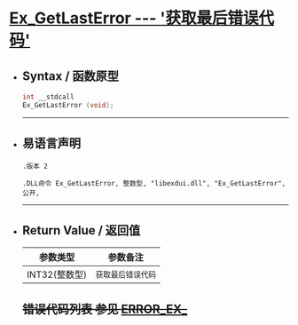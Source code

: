 # <a id="fun">[**Ex_GetLastError --- '获取最后错误代码'**](./index.md?#index2)</a> #


* ## <a id="1">Syntax / 函数原型</a>
    ```C++
    int __stdcall 
    Ex_GetLastError (void);
    ```
    ---
* ## <a id="2">易语言声明</a>

    ```Elang
    .版本 2

    .DLL命令 Ex_GetLastError, 整数型, "libexdui.dll", "Ex_GetLastError", 公开,
    ```
    ---
* ## <a id="4">Return Value / 返回值</a>
    参数类型 | 参数备注 
    --- | ---
    INT32(整数型) | `获取最后错误代码`

    ~~错误代码列表 参见 [ERROR_EX_]("#")~~
    ---

